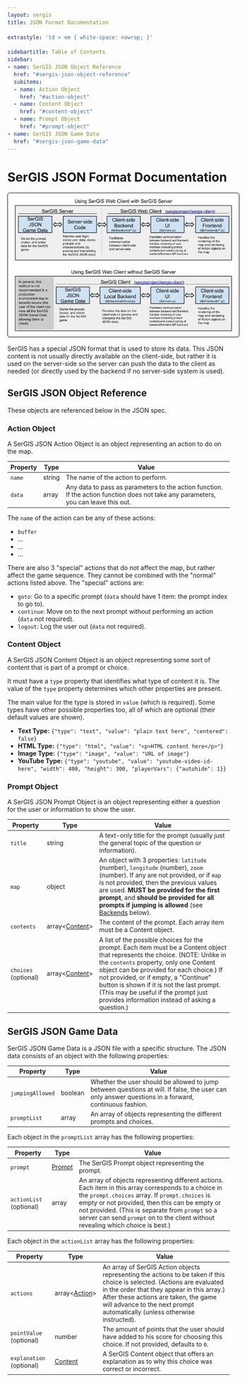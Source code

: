 ```yaml
---
layout: sergis
title: JSON Format Documentation

extrastyle: 'td > em { white-space: nowrap; }'

sidebartitle: Table of Contents
sidebar:
- name: SerGIS JSON Object Reference
  href: "#sergis-json-object-reference"
  subitems:
  - name: Action Object
    href: "#action-object"
  - name: Content Object
    href: "#content-object"
  - name: Prompt Object
    href: "#prompt-object"
- name: SerGIS JSON Game Data
  href: "#sergis-json-game-data"
---
```

# SerGIS JSON Format Documentation

<p style="text-align: center;"><a href="https://docs.google.com/drawings/d/1aDEHLen7vmv6BJ2mfVee2BMB6y3Zp8NhDK-hQRfoTIc/edit?usp=sharing" target="_blank"><img src="server-client.png" style="border: 1px solid black; padding: 10px; border-radius: 5px;"></a></p>

SerGIS has a special JSON format that is used to store its data. This JSON content is not usually directly available on the client-side, but rather it is used on the server-side so the server can push the data to the client as needed (or directly used by the backend if no server-side system is used).

## SerGIS JSON Object Reference

These objects are referenced below in the JSON spec.

### Action Object

A SerGIS JSON Action Object is an object representing an action to do on the map.

| Property | Type   | Value
| -------- | -----  | -----
| `name`   | string | The name of the action to perform.
| `data`   | array  | Any data to pass as parameters to the action function. If the action function does not take any parameters, you can leave this out.

The `name` of the action can be any of these actions:

 - `buffer`
 - ...
 - ...
 - ...

There are also 3 "special" actions that do not affect the map, but rather affect the game sequence. They cannot be combined with the "normal" actions listed above. The "special" actions are:

 - `goto`: Go to a specific prompt (`data` should have 1 item: the prompt index to go to).
 - `continue`: Move on to the next prompt without performing an action (`data` not required).
 - `logout`: Log the user out (`data` not required).

### Content Object

A SerGIS JSON Content Object is an object representing some sort of content that is part of a prompt or choice.

It must have a `type` property that identifies what type of content it is. The value of the `type` property determines which other properties are present.

The main value for the type is stored in `value` (which is required). Some types have other possible properties too, all of which are optional (their default values are shown).

 - **Text Type:** `{"type": "text", "value": "plain text here", "centered": false}`
 - **HTML Type:** `{"type": "html", "value": "<p>HTML content here</p>"}`
 - **Image Type:** `{"type": "image", "value": "URL of image"}`
 - **YouTube Type:** `{"type": "youtube", "value": "youtube-video-id-here", "width": 400, "height": 300, "playerVars": {"autohide": 1}}`

### Prompt Object

A SerGIS JSON Prompt Object is an object representing either a question for the user or information to show the user.

| Property  | Type   | Value
| --------  | ----   | -----
| `title`   | string | A text-only title for the prompt (usually just the general topic of the question or information).
| `map`     | object | An object with 3 properties: `latitude` (number), `longitude` (number), `zoom` (number). If any are not provided, or if `map` is not provided, then the previous values are used. **MUST be provided for the first prompt**, and **should be provided for all prompts if jumping is allowed** (see [Backends](#backends) below).
| `contents` | array&lt;[Content][contentobject]&gt; | The content of the prompt. Each array item must be a Content object.
| `choices` (optional) | array&lt;[Content][contentobject]&gt; | A list of the possible choices for the prompt. Each item must be a Content object that represents the choice. (NOTE: Unlike in the `contents` property, only one Content object can be provided for each choice.) If not provided, or if empty, a "Continue" button is shown if it is not the last prompt. (This may be useful if the prompt just provides information instead of asking a question.)

## SerGIS JSON Game Data

SerGIS JSON Game Data is a JSON file with a specific structure. The JSON data consists of an object with the following properties:

| Property | Type | Value
| -------- | ---- | -----
| `jumpingAllowed` | boolean | Whether the user should be allowed to jump between questions at will. If false, the user can only answer questions in a forward, continuous fashion.
| `promptList` | array | An array of objects representing the different prompts and choices.

Each object in the `promptList` array has the following properties:

| Property | Type | Value
| -------- | ---- | -----
| `prompt` | [Prompt][promptobject] | The SerGIS Prompt object representing the prompt.
| `actionList` (optional) | array | An array of objects representing different actions. Each item in this array corresponds to a choice in the `prompt.choices` array. If `prompt.choices` is empty or not provided, then this can be empty or not provided. (This is separate from `prompt` so a server can send `prompt` on to the client without revealing which choice is best.)

Each object in the `actionList` array has the following properties:

| Property | Type | Value
| -------- | ---- | -----
| `actions` | array<[Action][actionobject]> | An array of SerGIS Action objects representing the actions to be taken if this choice is selected. (Actions are evaluated in the order that they appear in this array.) After these actions are taken, the game will advance to the next prompt automatically (unless otherwise instructed).
| `pointValue` (optional) | number | The amount of points that the user should have added to his score for choosing this choice. If not provided, defaults to `0`.
| `explanation` (optional) | [Content][contentobject] | A SerGIS Content object that offers an explanation as to why this choice was correct or incorrect.



[actionobject]: #action-object "SerGIS JSON Action Object"
[contentobject]: #content-object "SerGIS JSON Content Object"
[promptobject]: #prompt-object "SerGIS JSON Prompt Object"
